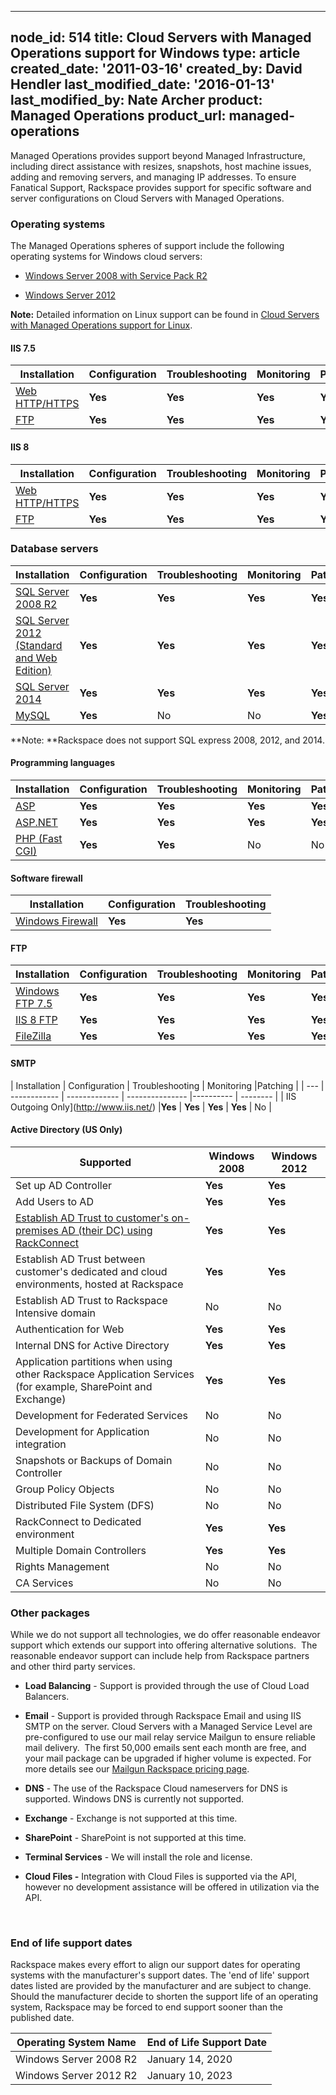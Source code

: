 
---
node_id: 514
title: Cloud Servers with Managed Operations support for Windows
type: article
created_date: '2011-03-16'
created_by: David Hendler
last_modified_date: '2016-01-13'
last_modified_by: Nate Archer
product: Managed Operations
product_url: managed-operations
---

Managed Operations provides support beyond Managed Infrastructure,
including direct assistance with resizes, snapshots, host machine
issues, adding and removing servers, and managing IP addresses. To
ensure Fanatical Support, Rackspace provides support for specific
software and server configurations on Cloud Servers with Managed
Operations.

### Operating systems

The Managed Operations spheres of support include the following
operating systems for Windows cloud servers:

-   [Windows Server 2008 with Service Pack
    R2](http://technet.microsoft.com/library/dd349801)

-   [Windows Server
    2012](http://technet.microsoft.com/en-US/windowsserver/hh534429)

**Note:** Detailed information on Linux support can be found in [Cloud
Servers with Managed Operations support for
Linux](/how-to/cloud-servers-with-managed-operations-support-for-linux).

#### IIS 7.5

| Installation | Configuration | Troubleshooting | Monitoring | Patching | 
| --- | ------------ | ------------- | --------------- |---------- |
| [Web HTTP/HTTPS](http://www.iis.net/) |**Yes** | **Yes** | **Yes** | **Yes** | **Yes** | 
|[FTP](http://www.iis.net/) | **Yes** | **Yes** | **Yes** |**Yes** | **Yes** |

#### IIS 8

| Installation | Configuration | Troubleshooting | Monitoring |Patching | 
| --- | ------------ | ------------- | --------------- |---------- | 
| [Web HTTP/HTTPS](http://www.iis.net/) |**Yes** | **Yes** | **Yes** | **Yes** | **Yes** | 
| [FTP](http://www.iis.net/) | **Yes** | **Yes** | **Yes** |**Yes** | **Yes** |

### Database servers

| Installation | Configuration | Troubleshooting | Monitoring |Patching | 
| --- | ------------ | ------------- | --------------- |---------- 
| [SQL Server 2008 R2](http://www.microsoft.com/en-us/server-cloud/products/sql-server/) |**Yes** | **Yes** | **Yes** | **Yes** | **Yes** |
|[SQL Server 2012 (Standard and Web Edition)](http://www.microsoft.com/en-us/server-cloud/products/sql-server/)| **Yes** |**Yes** | **Yes** | **Yes** | **Yes** |
| [SQL Server 2014](http://www.microsoft.com/en-us/server-cloud/products/sql-server/)| **Yes** | **Yes** | **Yes** | **Yes** | **Yes** |
| [MySQL](http://www.mysql.com/why-mysql/windows/) | **Yes** | No | No | **Yes** | No |

**Note: **Rackspace does not support SQL express 2008, 2012, and 2014.

#### Programming languages

| Installation | Configuration | Troubleshooting | Monitoring |Patching | 
| --- | ------------ | ------------- | --------------- |---------- | 
| [ASP](https://msdn.microsoft.com/en-us/library/aa286483.aspx) |**Yes** | **Yes** | **Yes** | **Yes** | **Yes**| 
| [ASP.NET](http://www.asp.net/) | **Yes** | **Yes** |**Yes** | **Yes** | **Yes** | 
| [PHP (Fast CGI)](http://www.php.net/) | **Yes** | **Yes** | No | No | No |

#### Software firewall

| Installation | Configuration | Troubleshooting | 
| --- |------------ | ------------- |
| [Windows Firewall](http://windows.microsoft.com/en-us/windows-8/windows-firewall-from-start-to-finish)| **Yes** | **Yes**| **Yes** |

#### FTP

| Installation | Configuration | Troubleshooting | Monitoring |Patching | 
| --- | ------------ | ------------- | --------------- |---------- 
|[Windows FTP 7.5](https://www.microsoft.com/en-us/download/details.aspx?id=14045) |**Yes** | **Yes** | **Yes** | **Yes** | **Yes** | 
| [IIS 8 FTP](https://technet.microsoft.com/en-us/library/hh831655.aspx)| **Yes** | **Yes** | **Yes** | **Yes** | **Yes** |
| [FileZilla](https://filezilla-project.org/) | **Yes** |**Yes** | **Yes** | **Yes** | No |

#### SMTP

| Installation | Configuration | Troubleshooting | Monitoring |Patching | 
| --- | ------------ | ------------- | --------------- |---------- | -------- | 
| IIS Outgoing Only](http://www.iis.net/) |**Yes** | **Yes** | **Yes** | **Yes** | No |

#### Active Directory (US Only)

| Supported | Windows 2008 | Windows 2012 | 
| --------- | -------------| ------------ | 
| Set up AD Controller | **Yes** | **Yes** | 
|Add Users to AD | **Yes** | **Yes** | 
| [Establish AD Trust to customer's on-premises AD (their DC) using RackConnect](https://www.rackspace.com/cloud/hybrid/rackconnect) |**Yes** | **Yes** | 
| Establish AD Trust between customer's dedicated and cloud environments, hosted at Rackspace | **Yes** |**Yes** | 
| Establish AD Trust to Rackspace Intensive domain | No | No | | Replication | **Yes** | **Yes** | 
| Authentication for Web | **Yes** | **Yes** | 
| Internal DNS for Active Directory |**Yes** | **Yes** | | LDAP | **Yes** | **Yes** | 
|Application partitions when using other Rackspace Application Services (for example, SharePoint and Exchange) | **Yes** | **Yes** | 
|Development for Federated Services | No | No | 
| Development for Application integration | No | No | 
| Snapshots or Backups of Domain Controller | No | No | 
| Group Policy Objects | No | No | 
| Distributed File System (DFS) | No | No | 
| RackConnect to Dedicated environment |**Yes** | **Yes** | 
| Multiple Domain Controllers | **Yes** | **Yes** | 
| Rights Management | No | No | | Federated Services | No | No | 
| CA Services | No | No |

### Other packages

<span>While we do not support all technologies, we do offer reasonable
endeavor support which extends our support into offering alternative
solutions.  The reasonable endeavor support can include help from Rackspace partners and other
third party services.

-   **Load Balancing** - Support is provided through the use of Cloud
    Load Balancers.

-   **Email** - Support is provided through Rackspace Email and using
    IIS SMTP on the server. Cloud Servers with a Managed Service Level
    are pre-configured to use our mail relay service Mailgun to ensure
    reliable mail delivery.  The first 50,000 emails sent each month are
    free, and your mail package can be upgraded if higher volume
    is expected. For more details see our [Mailgun Rackspace pricing
    page](http://www.mailgun.com/rackspace).

-   **DNS** - The use of the Rackspace Cloud nameservers for DNS
    is supported. Windows DNS is currently not supported.

-   **Exchange** - Exchange is not supported at this time.

-   **SharePoint** - SharePoint is not supported at this time.

-   **Terminal Services** - We will install the role and license.

-   **Cloud Files -** Integration with Cloud Files is supported via the
    API, however no development assistance will be offered in
    utilization via the API.

 

### End of life support dates

Rackspace makes every effort to align our support dates for operating
systems with the manufacturer's support dates. The 'end of life' support
dates listed are provided by the manufacturer and are subject to change.
Should the manufacturer decide to shorten the support life of an
operating system, Rackspace may be forced to end support sooner than the
published date.

| Operating System Name | End of Life Support Date |
--------------------- | ------------------------ | 
| Windows Server 2008 R2 | January 14, 2020 |
| Windows Server 2012 R2 | January 10, 2023 |
